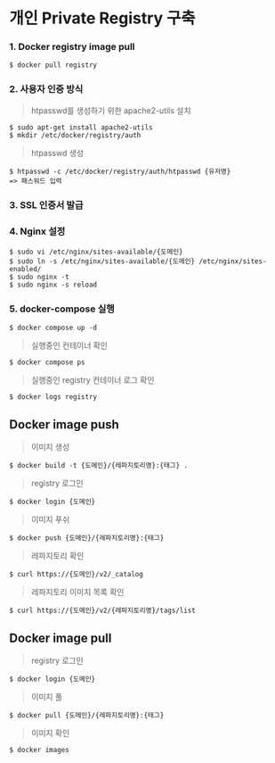 # 개인 Private Registry 구축

### 1. Docker registry image pull
    $ docker pull registry
### 2. 사용자 인증 방식
> htpasswd를 생성하기 위한 apache2-utils 설치

    $ sudo apt-get install apache2-utils
    $ mkdir /etc/docker/registry/auth
    
> htpasswd 생성

    $ htpasswd -c /etc/docker/registry/auth/htpasswd {유저명}
    => 패스워드 입력
    
### 3. SSL 인증서 발급
### 4. Nginx 설정
    $ sudo vi /etc/nginx/sites-available/{도메인}
    $ sudo ln -s /etc/nginx/sites-available/{도메인} /etc/nginx/sites-enabled/
    $ sudo nginx -t
    $ sudo nginx -s reload
### 5. docker-compose 실행
    $ docker compose up -d

> 실행중인 컨테이너 확인

    $ docker compose ps

> 실행중인 registry 컨테이너 로그 확인 

    $ docker logs registry

## Docker image push
> 이미지 생성

    $ docker build -t {도메인}/{레파지토리명}:{태그} .

> registry 로그인

    $ docker login {도메인}

> 이미지 푸쉬

    $ docker push {도메인}/{레파지토리명}:{태그}

> 레파지토리 확인

    $ curl https://{도메인}/v2/_catalog

> 레파지토리 이미지 목록 확인

    $ curl https://{도메인}/v2/{레파지토리명}/tags/list

## Docker image pull
> registry 로그인

    $ docker login {도메인}

> 이미지 풀

    $ docker pull {도메인}/{레파지토리명}:{태그}

> 이미지 확인

    $ docker images



